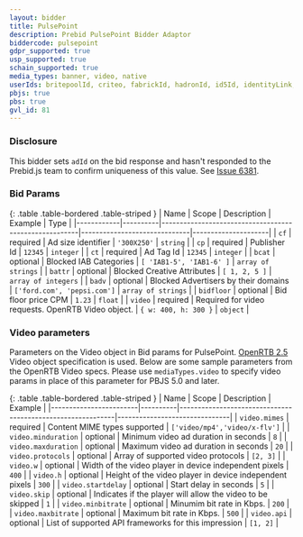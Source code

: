 ```yaml
---
layout: bidder
title: PulsePoint
description: Prebid PulsePoint Bidder Adaptor
biddercode: pulsepoint
gdpr_supported: true
usp_supported: true
schain_supported: true
media_types: banner, video, native
userIds: britepoolId, criteo, fabrickId, hadronId, id5Id, identityLink, liveIntentId, lotamePanoramaId, merkleId, parrableId, pubCommonId, sharedId, unifiedId, verizonMediaId
pbjs: true
pbs: true
gvl_id: 81
---
```


### Disclosure

This bidder sets `adId` on the bid response and hasn't responded to the Prebid.js team to confirm uniqueness
of this value. See [Issue 6381](https://github.com/aclrys/Prebid.js/issues/6381).

### Bid Params

{: .table .table-bordered .table-striped }
| Name       | Scope    | Description                                           | Example                      | Type                |
|------------|----------|-------------------------------------------------------|------------------------------|---------------------|
| `cf`       | required | Ad size identifier                                    | `'300X250'`                  | `string`            |
| `cp`       | required | Publisher Id                                          | `12345`                      | `integer`           |
| `ct`       | required | Ad Tag Id                                             | `12345`                      | `integer`           |
| `bcat`     | optional | Blocked IAB Categories                                | `[ 'IAB1-5', 'IAB1-6' ]`     | `array of strings`  |
| `battr`    | optional | Blocked Creative Attributes                           | `[ 1, 2, 5 ]`                | `array of integers` |
| `badv`     | optional | Blocked Advertisers by their domains                  | `['ford.com', 'pepsi.com']`  | `array of strings`  |
| `bidfloor` | optional | Bid floor price CPM                                   | `1.23`                       | `float`             |
| `video`    | required | Required for video requests. OpenRTB Video object.    | `{ w: 400, h: 300 }`         | `object`            |

### Video parameters
Parameters on the Video object in Bid params for PulsePoint. [OpenRTB 2.5](https://www.iab.com/wp-content/uploads/2016/03/OpenRTB-API-Specification-Version-2-5-FINAL.pdf) Video object specification is used. Below are some sample parameters from the OpenRTB Video specs.
Please use `mediaTypes.video` to specify video params in place of this parameter for PBJS 5.0 and later.


{: .table .table-bordered .table-striped }
| Name                   | Scope    | Description                                                | Example                       |
|------------------------|----------|------------------------------------------------------------|-------------------------------|
| `video.mimes`          | required | Content MIME types supported                               | `['video/mp4','video/x-flv']` |
| `video.minduration`    | optional | Minimum video ad duration in seconds                       | `8`                           |
| `video.maxduration`    | optional | Maximum video ad duration in seconds                       | `20`                          |
| `video.protocols`      | optional | Array of supported video protocols                         | `[2, 3]`                      |
| `video.w`              | optional | Width of the video player in device independent pixels     | `400`                         |
| `video.h`              | optional | Height of the video player in device independent pixels    | `300`                         |
| `video.startdelay`     | optional | Start delay in seconds                                     | `5`                           |
| `video.skip`           | optional | Indicates if the player will allow the video to be skipped | `1`                           |
| `video.minbitrate`     | optional | Minumim bit rate in Kbps.                                  | `200`                         |
| `video.maxbitrate`     | optional | Maximum bit rate in Kbps.                                  | `500`                         |
| `video.api`            | optional | List of supported API frameworks for this impression       | `[1, 2]`                      |

